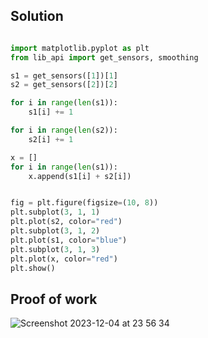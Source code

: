 ## Solution ##


```.py

import matplotlib.pyplot as plt
from lib_api import get_sensors, smoothing

s1 = get_sensors([1])[1]
s2 = get_sensors([2])[2]

for i in range(len(s1)):
    s1[i] += 1

for i in range(len(s2)):
    s2[i] += 1

x = []
for i in range(len(s1)):
    x.append(s1[i] + s2[i])


fig = plt.figure(figsize=(10, 8))
plt.subplot(3, 1, 1)
plt.plot(s2, color="red")
plt.subplot(3, 1, 2)
plt.plot(s1, color="blue")
plt.subplot(3, 1, 3)
plt.plot(x, color="red")
plt.show()


```

## Proof of work ##

![Screenshot 2023-12-04 at 23 56 34](https://github.com/yuxuantaoisak/unit_2/assets/144768397/f3f5d44f-634c-4979-ab56-5e56d6fcbc04)

